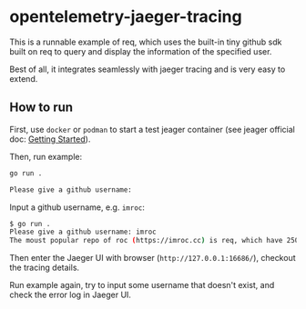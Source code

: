 # opentelemetry-jaeger-tracing

This is a runnable example of req, which uses the built-in tiny github sdk built on req to query and display the information of the specified user.

Best of all, it integrates seamlessly with jaeger tracing and is very easy to extend.

## How to run

First, use `docker` or `podman` to start a test jeager container (see jeager official doc: [ Getting Started](https://www.jaegertracing.io/docs/1.37/getting-started/#all-in-one)).

Then, run example:

```bash
go run .
```
```txt
Please give a github username: 
```

Input a github username, e.g. `imroc`:

```bash
$ go run .
Please give a github username: imroc
The moust popular repo of roc (https://imroc.cc) is req, which have 2500 stars
```

Then enter the Jaeger UI with browser (`http://127.0.0.1:16686/`), checkout the tracing details.

Run example again, try to input some username that doesn't exist, and check the error log in Jaeger UI.
